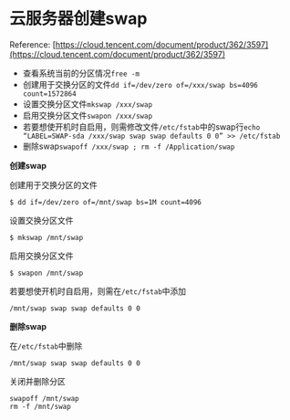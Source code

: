 # 云服务器创建swap
Reference: [https://cloud.tencent.com/document/product/362/3597](https://cloud.tencent.com/document/product/362/3597)

-   查看系统当前的分区情况`free -m`
-   创建用于交换分区的文件`dd if=/dev/zero of=/xxx/swap bs=4096 count=1572864`
-   设置交换分区文件`mkswap /xxx/swap`
-   启用交换分区文件`swapon /xxx/swap`
-   若要想使开机时自启用，则需修改文件`/etc/fstab`中的swap行`echo “LABEL=SWAP-sda /xxx/swap swap swap defaults 0 0” >> /etc/fstab`
-   删除swap`swapoff /xxx/swap ; rm -f /Application/swap`

**创建swap**

创建用于交换分区的文件

    $ dd if=/dev/zero of=/mnt/swap bs=1M count=4096
 
设置交换分区文件

    $ mkswap /mnt/swap

启用交换分区文件

    $ swapon /mnt/swap

若要想使开机时自启用，则需在`/etc/fstab`中添加

    /mnt/swap swap swap defaults 0 0

**删除swap**

在`/etc/fstab`中删除

    /mnt/swap swap swap defaults 0 0

关闭并删除分区

    swapoff /mnt/swap
    rm -f /mnt/swap

<!--stackedit_data:
eyJoaXN0b3J5IjpbMTkzODkwMTU0NiwtMTc4Njc0OTUyMV19
-->